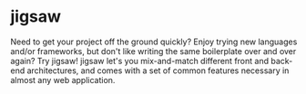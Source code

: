 # jigsaw

Need to get your project off the ground quickly? Enjoy trying new languages and/or frameworks, but don't like writing the same
boilerplate over and over again? Try jigsaw! jigsaw let's you mix-and-match different front and back-end architectures, and comes with
a set of common features necessary in almost any web application.
